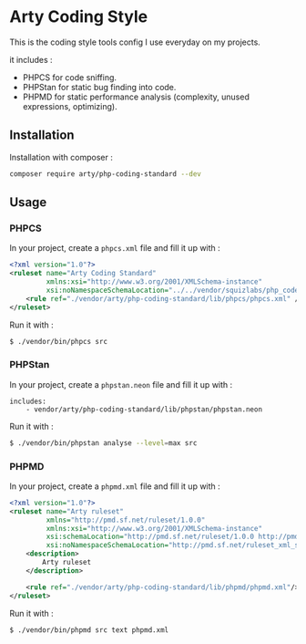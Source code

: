 # Arty Coding Style

This is the coding style tools config I use everyday on my projects.

it includes :
- PHPCS for code sniffing.
- PHPStan for static bug finding into code.
- PHPMD for static performance analysis (complexity, unused expressions, optimizing).

## Installation

Installation with composer :

```bash
composer require arty/php-coding-standard --dev
```

## Usage

### PHPCS

In your project, create a `phpcs.xml` file and fill it up with :

```xml
<?xml version="1.0"?>
<ruleset name="Arty Coding Standard" 
         xmlns:xsi="http://www.w3.org/2001/XMLSchema-instance" 
         xsi:noNamespaceSchemaLocation="../../vendor/squizlabs/php_codesniffer/phpcs.xsd">
    <rule ref="./vendor/arty/php-coding-standard/lib/phpcs/phpcs.xml" />
</ruleset>
```

Run it with :
```bash
$ ./vendor/bin/phpcs src
```

### PHPStan

In your project, create a `phpstan.neon` file and fill it up with :

```neon
includes:
    - vendor/arty/php-coding-standard/lib/phpstan/phpstan.neon
```

Run it with :
```bash
$ ./vendor/bin/phpstan analyse --level=max src
```

### PHPMD

In your project, create a `phpmd.xml` file and fill it up with :

```xml
<?xml version="1.0"?>
<ruleset name="Arty ruleset"
         xmlns="http://pmd.sf.net/ruleset/1.0.0"
         xmlns:xsi="http://www.w3.org/2001/XMLSchema-instance"
         xsi:schemaLocation="http://pmd.sf.net/ruleset/1.0.0 http://pmd.sf.net/ruleset_xml_schema.xsd"
         xsi:noNamespaceSchemaLocation="http://pmd.sf.net/ruleset_xml_schema.xsd">
    <description>
        Arty ruleset
    </description>

    <rule ref="./vendor/arty/php-coding-standard/lib/phpmd/phpmd.xml"/>
</ruleset>
```

Run it with :
```bash
$ ./vendor/bin/phpmd src text phpmd.xml
```
